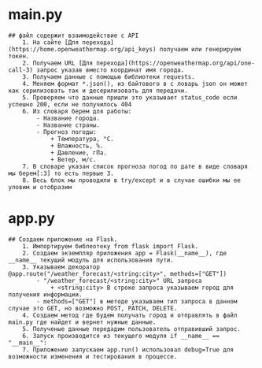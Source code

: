 # main.py
    ## файл содержит взаимодействие с API
        1. На сайте [Для перехода](https://home.openweathermap.org/api_keys) получаем или генерируем токен.
        2. Получаем URL [Для перехода](https://openweathermap.org/api/one-call-3) запрос указав вместо координат имя города.
        3. Получаем данные с помощью библиотеки requests.
        4. Меняем формат *.json(), из байтового в с ловарь json он может как серилизовать так и десерилизовать для передачи.
        5. Проверяем что данные пришли это указывает status_code если успешно 200, если не получилось 404
        6. Из словаря берем для работы:
            - Название города.
            - Название страны.
            - Прогноз погоды:
                + Температура, °C.
                + Влажность, %.
                + Давление, гПа.
                + Ветер, м/с.
        7. В словаре указан список прогноза погод по дате в виде словаря мы берем[:3] то есть первые 3.
        8. Весь блок мы проводили в try/except и в случае ошибки мы ее уловим и отобразим

# app.py
    ## Создаем приложение на Flask.
        1. Импортируем библеотеку from flask import Flask.
        2. Создаем экземпляр приложения app = Flask(__name__), где __name__ текущий модуль для использования пути.
        3. Указываем декоратор @app.route("/weather_forecast/<string:city>", methods=["GET"])
            - "/weather_forecast/<string:city>" URL запроса
                + <string:city> В строке запроса указываем город для получения информации.
            - methods=["GET"] в методе указываем тип запроса в данном случае это GET, но возможно POST, PATCH, DELETE.
        4. Создаем метод где будем получать город и отправлять в файл main.py где найдет и вернет нужные данные.
        5. Полученые данные передадим пользователь отправивший запрос.
        6. Запуск производится из текущего модуля if __name__ == "__main__":
        7. Приложение запускаем app.run() использовал debug=True для возможности изменения и тестирования в процессе.